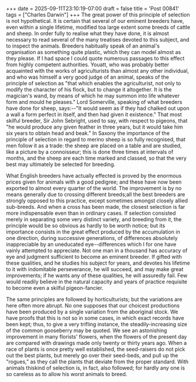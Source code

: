 +++
date = 2025-09-11T23:10:19-07:00
draft = false
title = 'Post 00841'
tags = ["Charles Darwin"]
+++
The great power of this principle of selection is not hypothetical. It is certain that several of our eminent breeders have, even within a single lifetime, modified toa large extent some breeds of cattle and sheep. In order fully to realise what they have done, it is almost necessary to read several of the many treatises devoted to this subject, and to inspect the animals. Breeders habitually speak of an animal's organisation as something quite plastic, which they can model almost as they please. If I had space I could quote numerous passages to this effect from highly competent authorities. Youatt, who was probably better acquainted with the works of agriculturists than almost any other individual, and who was himself a very good judge of an animal, speaks of the principle of selection as "that which enables the agriculturist, not only to modify the character of his flock, but to change it altogether. It is the magician's wand, by means of which he may summon into life whatever form and mould he pleases." Lord Somerville, speaking of what breeders have done for sheep, says:--"It would seem as if they had chalked out upon a wall a form perfect in itself, and then had given it existence." That most skilful breeder, Sir John Sebright, used to say, with respect to pigeons, that "he would produce any given feather in three years, but it would take him six years to obtain head and beak." In Saxony the importance of the principle of selection in regard to merino sheep is so fully recognised, that men follow it as a trade: the sheep are placed on a table and are studied, like a picture by a connoisseur; this is done three times at intervals of months, and the sheep are each time marked and classed, so that the very best may ultimately be selected for breeding.

What English breeders have actually effected is proved by the enormous prices given for animals with a good pedigree; and these have now been exported to almost every quarter of the world. The improvement is by no means generally due to crossing different breeds;all the best breeders are strongly opposed to this practice, except sometimes amongst closely allied sub-breeds. And when a cross has been made, the closest selection is far more indispensable even than in ordinary cases. If selection consisted merely in separating some very distinct variety, and breeding from it, the principle would be so obvious as hardly to be worth notice; but its importance consists in the great effect produced by the accumulation in one direction, during successive generations, of differences absolutely inappreciable by an uneducated eye--differences which I for one have vainly attempted to appreciate. Not one man in a thousand has accuracy of eye and judgment sufficient to become an eminent breeder. If gifted with these qualities, and he studies his subject for years, and devotes his lifetime to it with indomitable perseverance, he will succeed, and may make great improvements; if he wants any of these qualities, he will assuredly fail. Few would readily believe in the natural capacity and years of practice requisite to become even a skilful pigeon-fancier.

The same principles are followed by horticulturists; but the variations are here often more abrupt. No one supposes that our choicest productions have been produced by a single variation from the aboriginal stock. We have proofs that this is not so in some cases, in which exact records have been kept; thus, to give a very trifling instance, the steadily-increasing size of the common gooseberry may be quoted. We see an astonishing improvement in many florists' flowers, when the flowers of the present day are compared with drawings made only twenty or thirty years ago. When a race of plants is once pretty well established, the seed-raisers do not pick out the best plants, but merely go over their seed-beds, and pull up the "rogues," as they call the plants that deviate from the proper standard. With animals thiskind of selection is, in fact, also followed; for hardly any one is so careless as to allow his worst animals to breed.
